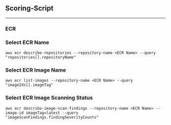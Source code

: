 ## Scoring-Script
---
### ECR
### Select ECR Name
```
aws ecr describe-repositories --repository-name <ECR Name> --query "repositories[].repositoryName"
```

### Select ECR Image Name
```
aws ecr list-images --repository-name <ECR Name> --query "imageIds[].imageTag"
```

### Select ECR Image Scanning Status
```
aws ecr describe-image-scan-findings --repository-name <ECR Name> --image-id imageTag=latest --query "imageScanFindings.findingSeverityCounts"
```